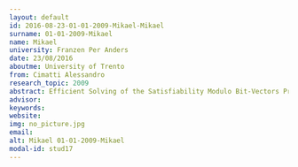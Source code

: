```yaml
---
layout: default 
id: 2016-08-23-01-01-2009-Mikael-Mikael
surname: 01-01-2009-Mikael
name: Mikael
university: Franzen Per Anders
date: 23/08/2016
aboutme: University of Trento
from: Cimatti Alessandro
research_topic: 2009
abstract: Efficient Solving of the Satisfiability Modulo Bit-Vectors Problem and Some Extensions to SMT
advisor: 
keywords: 
website: 
img: no_picture.jpg
email: 
alt: Mikael 01-01-2009-Mikael
modal-id: stud17
---
```

